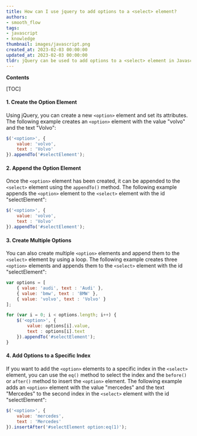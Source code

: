 ```yaml
---
title: How can I use jquery to add options to a <select> element?
authors:
- smooth_flow
tags:
- javascript
- knowledge
thumbnail: images/javascript.png
created_at: 2023-02-03 00:00:00
updated_at: 2023-02-03 00:00:00
tldr: jQuery can be used to add options to a <select> element in Javascript by using the .append() method.
---
```


**Contents**

[TOC]

#### 1. Create the Option Element

Using jQuery, you can create a new `<option>` element and set its attributes. The following example creates an `<option>` element with the value "volvo" and the text "Volvo":

```javascript
$('<option>', {
    value: 'volvo',
    text : 'Volvo'
}).appendTo('#selectElement');
```

#### 2. Append the Option Element

Once the `<option>` element has been created, it can be appended to the `<select>` element using the `appendTo()` method. The following example appends the `<option>` element to the `<select>` element with the id "selectElement":

```javascript
$('<option>', {
    value: 'volvo',
    text : 'Volvo'
}).appendTo('#selectElement');
```

#### 3. Create Multiple Options

You can also create multiple `<option>` elements and append them to the `<select>` element by using a loop. The following example creates three `<option>` elements and appends them to the `<select>` element with the id "selectElement":

```javascript
var options = [
    { value: 'audi', text : 'Audi' },
    { value: 'bmw', text : 'BMW' },
    { value: 'volvo', text : 'Volvo' }
];

for (var i = 0; i < options.length; i++) {
    $('<option>', {
        value: options[i].value,
        text : options[i].text
    }).appendTo('#selectElement');
}
```

#### 4. Add Options to a Specific Index

If you want to add the `<option>` elements to a specific index in the `<select>` element, you can use the `eq()` method to select the index and the `before()` or `after()` method to insert the `<option>` element. The following example adds an `<option>` element with the value "mercedes" and the text "Mercedes" to the second index in the `<select>` element with the id "selectElement":

```javascript
$('<option>', {
    value: 'mercedes',
    text : 'Mercedes'
}).insertAfter('#selectElement option:eq(1)');
```
